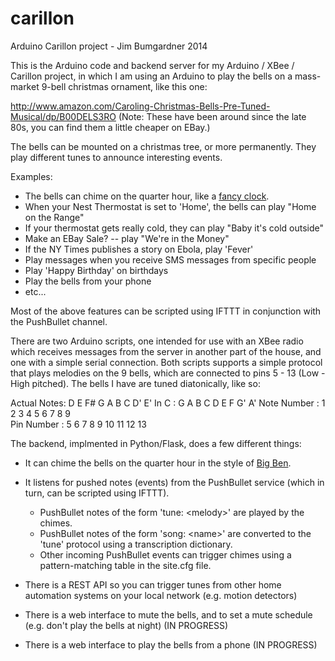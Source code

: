 carillon
========

Arduino Carillon project - Jim Bumgardner 2014

This is the Arduino code and backend server for my Arduino / XBee / Carillon project, in which I am using an Arduino to play the bells on a mass-market 9-bell christmas ornament, like this one: 

http://www.amazon.com/Caroling-Christmas-Bells-Pre-Tuned-Musical/dp/B00DELS3RO
(Note: These have been around since the late 80s, you can find them a little cheaper on EBay.)

The bells can be mounted on a christmas tree, or more permanently.  They play different tunes to announce interesting events.

Examples: 

   * The bells can chime on the quarter hour, like a [fancy clock](http://en.wikipedia.org/wiki/Westminster_Quarters).
   * When your Nest Thermostat is set to 'Home', the bells can play "Home on the Range"
   * If your thermostat gets really cold, they can play "Baby it's cold outside"
   * Make an EBay Sale? -- play "We're in the Money"
   * If the NY Times publishes a story on Ebola, play 'Fever'
   * Play messages when you receive SMS messages from specific people
   * Play 'Happy Birthday' on birthdays
   * Play the bells from your phone
   * etc...

Most of the above features can be scripted using IFTTT in conjunction with the PushBullet channel.

There are two Arduino scripts, one intended for use with an XBee radio which receives messages from the server in another part of the house, and
one with a simple serial connection.  Both scripts supports a simple protocol that plays melodies on the 9 bells, which are connected to pins 5 - 13 (Low - High pitched).  The bells I have are tuned diatonically, like so:

Actual Notes:  D  E  F# G  A  B  C  D' E'
In C        :  G  A  B  C  D  E  F  G' A'
Note Number :  1  2  3  4  5  6  7  8  9   
Pin Number  :  5  6  7  8  9  10 11 12 13

The backend, implmented in Python/Flask, does a few different things:

   * It can chime the bells on the quarter hour in the style of [Big Ben](http://en.wikipedia.org/wiki/Westminster_Quarters).

   * It listens for pushed notes (events) from the PushBullet service (which in turn, can be scripted using IFTTT).
      * PushBullet notes of the form 'tune: &lt;melody&gt;' are played by the chimes.
      * PushBullet notes of the form 'song: &lt;name&gt;' are converted to the 'tune' protocol using a transcription dictionary.
      * Other incoming PushBullet events can trigger chimes using a pattern-matching table in the site.cfg file.

   * There is a REST API so you can trigger tunes from other home automation systems on your local network (e.g. motion detectors)
      
   * There is a web interface to mute the bells, and to set a mute schedule (e.g. don't play the bells at night) (IN PROGRESS)

   * There is a web interface to play the bells from a phone (IN PROGRESS)

